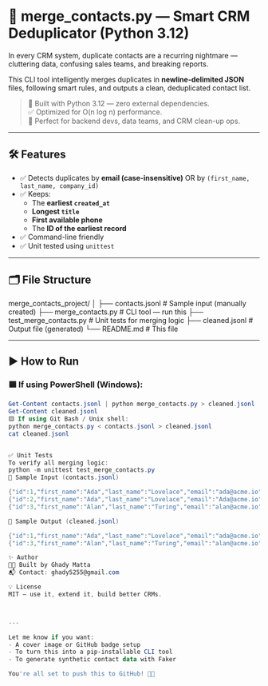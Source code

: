 # 🧠 merge_contacts.py — Smart CRM Deduplicator (Python 3.12)

In every CRM system, duplicate contacts are a recurring nightmare — cluttering data, confusing sales teams, and breaking reports.

This CLI tool intelligently merges duplicates in **newline-delimited JSON** files, following smart rules, and outputs a clean, deduplicated contact list.

> 📌 Built with Python 3.12 — zero external dependencies.  
> ✅ Optimized for O(n log n) performance.  
> 🚀 Perfect for backend devs, data teams, and CRM clean-up ops.

---

## 🛠️ Features

- ✅ Detects duplicates by **email (case-insensitive)** OR by `(first_name, last_name, company_id)`
- ✅ Keeps:
  - The **earliest `created_at`**
  - **Longest `title`**
  - **First available phone**
  - The **ID of the earliest record**
- ✅ Command-line friendly
- ✅ Unit tested using `unittest`

---

## 🗂️ File Structure

merge_contacts_project/
│
├── contacts.jsonl # Sample input (manually created)
├── merge_contacts.py # CLI tool — run this
├── test_merge_contacts.py # Unit tests for merging logic
├── cleaned.jsonl # Output file (generated)
└── README.md # This file



---

## ▶️ How to Run

### 🟦 If using **PowerShell** (Windows):

```powershell
Get-Content contacts.jsonl | python merge_contacts.py > cleaned.jsonl
Get-Content cleaned.jsonl
🟨 If using Git Bash / Unix shell:
python merge_contacts.py < contacts.jsonl > cleaned.jsonl
cat cleaned.jsonl


✅ Unit Tests
To verify all merging logic:
python -m unittest test_merge_contacts.py
🧪 Sample Input (contacts.jsonl)

{"id":1,"first_name":"Ada","last_name":"Lovelace","email":"ada@acme.io","company_id":5,"phone":"+1 555-1","title":"CTO","created_at":"2025-05-01"}
{"id":2,"first_name":"Ada","last_name":"Lovelace","email":"Ada@acme.io","company_id":5,"phone":null,"title":"Chief Tech Officer","created_at":"2025-05-03"}
{"id":3,"first_name":"Alan","last_name":"Turing","email":"alan@acme.io","company_id":5,"phone":"+1 555-2","title":"Engineer","created_at":"2025-05-02"}

🧼 Sample Output (cleaned.jsonl)

{"id":1,"first_name":"Ada","last_name":"Lovelace","email":"ada@acme.io","company_id":5,"phone":"+1 555-1","title":"Chief Tech Officer","created_at":"2025-05-01"}
{"id":3,"first_name":"Alan","last_name":"Turing","email":"alan@acme.io","company_id":5,"phone":"+1 555-2","title":"Engineer","created_at":"2025-05-02"}

✨ Author
👨‍💻 Built by Ghady Matta
📬 Contact: ghady5255@gmail.com

💡 License
MIT — use it, extend it, build better CRMs.



---

Let me know if you want:
- A cover image or GitHub badge setup
- To turn this into a pip-installable CLI tool
- To generate synthetic contact data with Faker

You're all set to push this to GitHub! 🧠🔥








